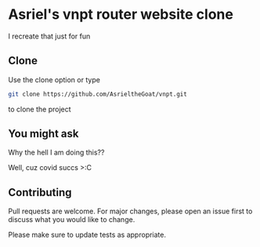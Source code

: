 # Asriel's vnpt router website clone

I recreate that just for fun

## Clone

Use the clone option or type 

```bash
git clone https://github.com/AsrieltheGoat/vnpt.git
```

to clone the project

## You might ask

Why the hell I am doing this??

Well, cuz covid succs >:C

## Contributing
Pull requests are welcome. For major changes, please open an issue first to discuss what you would like to change.

Please make sure to update tests as appropriate.
